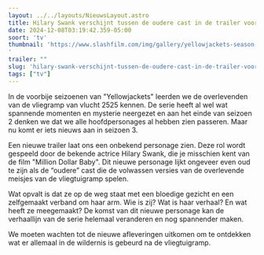 ```yaml
---
layout: ../../layouts/NieuwsLayout.astro
title: Hilary Swank verschijnt tussen de oudere cast in de trailer voor Yellowjackets Seizoen 3
date: 2024-12-08T03:19:42.359-05:00
soort: 'tv'
thumbnail: 'https://www.slashfilm.com/img/gallery/yellowjackets-season-3-trailer-adds-hilary-swank-to-the-hive/l-intro-1733609581.jpg
'
trailer: ""
slug: 'hilary-swank-verschijnt-tussen-de-oudere-cast-in-de-trailer-voor-yellowjackets-seizoen-3'
tags: ["tv"]
---
```


In de voorbije seizoenen van "Yellowjackets" leerden we de overlevenden van de
vliegramp van vlucht 2525 kennen. De serie heeft al wel wat spannende momenten
en mysterie neergezet en aan het einde van seizoen 2 denken we dat we alle
hoofdpersonages al hebben zien passeren. Maar nu komt er iets nieuws aan in
seizoen 3.

Een nieuwe trailer laat ons een onbekend personage zien. Deze rol wordt gespeeld
door de bekende actrice Hilary Swank, die je misschien kent van de film "Million
Dollar Baby". Dit nieuwe personage lijkt ongeveer even oud te zijn als de
“oudere” cast die de volwassen versies van de overlevende meisjes van de
vliegtuigramp spelen.

Wat opvalt is dat ze op de weg staat met een bloedige gezicht en een zelfgemaakt
verband om haar arm. Wie is zij? Wat is haar verhaal? En wat heeft ze
meegemaakt? De komst van dit nieuwe personage kan de verhaallijn van de serie
helemaal veranderen en nog spannender maken.

We moeten wachten tot de nieuwe afleveringen uitkomen om te ontdekken wat er
allemaal in de wildernis is gebeurd na de vliegtuigramp.
